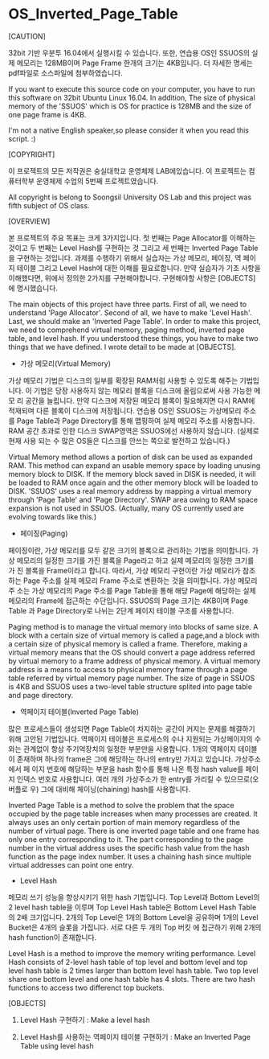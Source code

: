 # OS_Inverted_Page_Table

[CAUTION]

32bit 기반 우분투 16.04에서 실행시킬 수 있습니다. 또한, 연습용 OS인 SSUOS의 실제 메모리는 128MB이며 Page Frame 한개의 크기는 4KB입니다. 더 자세한 명세는
pdf파일로 소스파일에 첨부하였습니다.

If you want to execute this source code on your computer, you have to run this software on 32bit Ubuntu Linux 16.04. In
addition, The size of physical memory of the 'SSUOS' which is OS for practice is 128MB and the size of one page frame is 4KB.

I'm not a native English speaker,so please consider it when you read this script. :)

[COPYRIGHT]

이 프로젝트의 모든 저작권은 숭실대학교 운영체제 LAB에있습니다. 이 프로젝트는 컴퓨터학부 운영체제 수업의 5번째 프로젝트였습니다.

All copyright is belong to Soongsil University OS Lab and this project was fifth subject of OS class.

[OVERVIEW]

본 프로젝트의 주요 목표는 크게 3가지입니다. 첫 번째는 Page Allocator를 이해하는 것이고 두 번째는 Level Hash를 구현하는 것 그리고 세 번째는 Inverted Page
Table을 구현하는 것입니다. 과제를 수행하기 위해서 실습자는 가상 메모리, 페이징, 역 페이지 테이블 그리고 Level Hash에 대한 이해를 필요로합니다. 만약 실습자가 기초
사항을 이해했다면, 위에서 정의한 2가지를 구현해야합니다. 구현해야할 사항은 [OBJECTS]에 명시했습니다.

The main objects of this project have three parts. First of all, we need to understand 'Page Allocator'. Second of all, we
have to make 'Level Hash'. Last, we should make an 'Inverted Page Table'. In order to make this project, we need to comprehend
virtual memory, paging method, inverted page table, and level hash. If you understood these things, you have to make two
things that we have defined. I wrote detail to be made at [OBJECTS].

- 가상 메모리(Virtual Memory)

가상 메모리 기법은 디스크의 일부를 확장된 RAM처럼 사용할 수 있도록 해주는 기법입니다. 이 기법은 당장 사용하지 않는 메모리 블록을 디스크에 올림으로써 사용 가능한 메모
리 공간을 늘립니다. 만약 디스크에 저장된 메모리 블록이 필요해지면 다시 RAM에 적재되며 다른 블록이 디스크에 저장됩니다. 연습용 OS인 SSUOS는 가상메모리 주소를 Page
Table과 Page Directory를 통해 맵핑하여 실제 메모리 주소를 사용합니다. RAM 공간 초과로 인한 디스크 SWAP영역은 SSUOS에선 사용하지 않습니다. (실제로 현재 사용
되는 수 많은 OS들은 디스크를 안쓰는 쪽으로 발전하고 있습니다.)

Virtual Memory method allows a portion of disk can be used as expanded RAM. This method can expand an usable memory space by
loading unusing memory block to DISK. If the memory block saved in DISK is needed, it will be loaded to RAM once again and the
other memory block will be loaded to DISK. 'SSUOS' uses a real memory address by mapping a virtual memory through 'Page Table'
and 'Page Directory'. SWAP area owing to RAM space expansion is not used in SSUOS. (Actually, many OS currently used are
evolving towards like this.)

- 페이징(Paging)

페이징이란, 가상 메모리를 모두 같은 크기의 블록으로 관리하는 기법을 의미합니다. 가상 메모리의 일정한 크기를 가진 블록을 Page라고 하고 실제 메모리의 일정한 크기를 가
진 블록을 Frame이라고 합니다. 따라서, 가상 메모리 구현이란 가상 메모리가 참조하는 Page 주소를 실제 메모리 Frame 주소로 변환하는 것을 의미합니다. 가상 메모리 주
소는 가상 메모리의 Page 주소를 Page Table을 통해 해당 Page에 해당하는 실제 메모리의 Frame에 접근하는 수단입니다. SSUOS의 Page 크기는 4KB이며 Page Table
과 Page Directory로 나뉘는 2단계 페이지 테이블 구조를 사용합니다.

Paging method is to manage the virtual memory into blocks of same size. A block with a certain size of virtual memory is
called a page,and a block with a certain size of physical memory is called a frame. Therefore, making a virtual memory means
that the OS should convert a page address referred by virtual memory to a frame address of physical memory. A virtual memory
address is a means to access to physical memory frame through a page table referred by virtual memory page number. The size of
page in SSUOS is 4KB and SSUOS uses a two-level table structure splited into page table and page directory.

- 역페이지 테이블(Inverted Page Table)

많은 프로세스들이 생성되면 Page Table이 차지하는 공간이 커지는 문제를 해결하기 위해 고안된 기법입니다. 역페이지 테이블은 프로세스의 수나 지원되는 가상페이지의 수와는
관계없이 항상 주기억장치의 일정한 부분만을 사용합니다. 1개의 역페이지 테이블이 존재하며 하나의 frame은 그에 해당하는 하나의 entry만 가지고 있습니다. 가상주소에서 페
이지 번호에 해당하는 부분을 hash 함수를 통해 나온 특정 hash value를 페이지 인덱스 번호로 사용합니다. 여러 개의 가상주소가 한 entry를 가리킬 수 있으므로(오버플로
우) 그에 대비해 체이닝(chaining) hash를 사용합니다.

Inverted Page Table is a method to solve the problem that the space occupied by the page table increases when many processes
are created. It always uses an only certain portion of main memory regardless of the number of virtual page. There is one
inverted page table and one frame has only one entry corresponding to it. The part corresponding to the page number in the
virtual address uses the specific hash value from the hash function as the page index number. It uses a chaining hash since
multiple virtual addresses can point one entry.

- Level Hash

메모리 쓰기 성능을 향상시키기 위한 hash 기법입니다. Top Level과 Bottom Level의 2 level hash table을 이루며 Top Level Hash table은 Bottom Level
Hash Table의 2배 크기입니다. 2개의 Top Level은 1개의 Bottom Level을 공유하며 1개의 Level Bucket은 4개의 슬롯을 가집니다. 서로 다른 두 개의 Top 버킷
에 접근하기 위해 2개의 hash function이 존재합니다.

Level Hash is a method to improve the memory writing performance. Level Hash consists of 2-level hash table of top level and
bottom level and top level hash table is 2 times larger than bottom level hash table. Two top level share one bottom level and
one hash table has 4 slots. There are two hash functions to access two differenct top buckets.

[OBJECTS]

1. Level Hash 구현하기 : Make a level hash

2. Level Hash를 사용하는 역페이지 테이블 구현하기 : Make an Inverted Page Table using level hash
